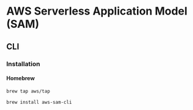 # AWS Serverless Application Model (SAM)

## CLI

### Installation

#### Homebrew

```sh
brew tap aws/tap

brew install aws-sam-cli
```
